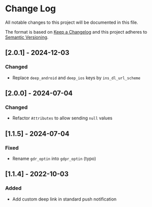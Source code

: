 
# Change Log
All notable changes to this project will be documented in this file.

The format is based on [Keep a Changelog](http://keepachangelog.com/)
and this project adheres to [Semantic Versioning](http://semver.org/).

## [2.0.1] - 2024-12-03

### Changed
- Replace `deep_android` and `deep_ios` keys by `ins_dl_url_scheme`

## [2.0.0] - 2024-07-04

### Changed
- Refactor `Attributes` to allow sending `null` values

## [1.1.5] - 2024-07-04

### Fixed
- Rename `gdr_optin` into `gdpr_optin` (typo)

## [1.1.4] - 2022-10-03

### Added
- Add custom deep link in standard push notification
